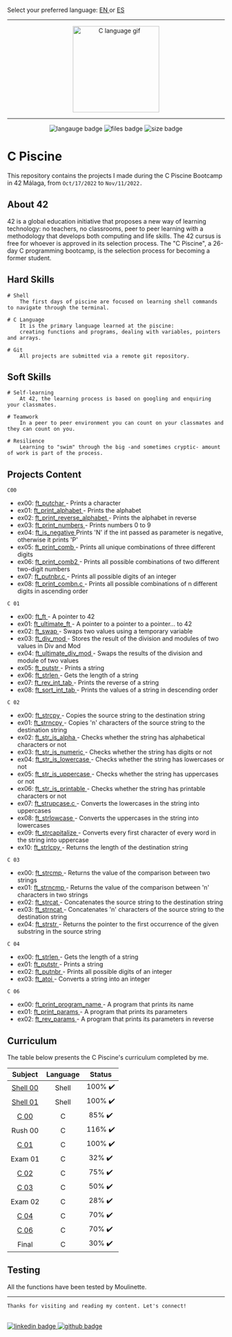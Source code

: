 Select your preferred language: <a href="https://github.com/RossattiSM/42Piscine/blob/master/README.md"> EN </a> or <a href="https://github.com/RossattiSM/42Piscine/blob/master/README_es.md"> ES </a>
<hr>

<p align="center"> 
	<img src="https://res.cloudinary.com/practicaldev/image/fetch/s--MF5Cp2yD--/c_limit%2Cf_auto%2Cfl_progressive%2Cq_66%2Cw_880/https://dev-to-uploads.s3.amazonaws.com/i/nyj855ggghu7rcc6ib7c.gif" alt="C language gif" height="200px" length="200px" /> 
</p>

<hr>
<p align="center">
<img src="https://img.shields.io/github/languages/count/silvinarossatti/42Piscine?style=for-the-badge" alt="langauge badge">
<img src="https://img.shields.io/github/directory-file-count/silvinarossatti/42Piscine?style=for-the-badge" alt="files badge">
<img src="https://img.shields.io/github/languages/code-size/silvinarossatti/42Piscine?style=for-the-badge" alt="size badge">
</p>

# C Piscine
This repository contains the projects I made during the C Piscine Bootcamp in 42 Málaga, from ```Oct/17/2022``` to ```Nov/11/2022.```

## About 42

42 is a global education initiative that proposes a new way of learning technology: no teachers,
no classrooms, peer to peer learning with a methodology that develops both computing and life skills. 
The 42 cursus is free for whoever is approved in its selection process. The "C Piscine", a 26-day C programming bootcamp,
is the selection process for becoming a former student.

## Hard Skills

```
# Shell
	The first days of piscine are focused on learning shell commands to navigate through the terminal.
  
# C Language
	It is the primary language learned at the piscine: 
	creating functions and programs, dealing with variables, pointers and arrays.

# Git
	All projects are submitted via a remote git repository.
```

## Soft Skills

```
# Self-learning
	At 42, the learning process is based on googling and enquiring your classmates.
  
# Teamwork
	In a peer to peer environment you can count on your classmates and they can count on you.
  
# Resilience
	Learning to "swim" through the big -and sometimes cryptic- amount of work is part of the process.
```


## Projects Content

``` C00  ``` <br> 
<ul> 
<li> ex00: <a href="https://github.com/silvinarossatti/42Piscine/blob/master/c00/ex00/ft_putchar.c"> ft_putchar </a>  - Prints a character <br> </li>
<li> ex01: <a href="https://github.com/silvinarossatti/42Piscine/blob/master/c00/ex01/ft_print_alphabet.c"> ft_print_alphabet </a> - Prints the alphabet <br> </li>
<li> ex02: <a href="https://github.com/silvinarossatti/42Piscine/blob/master/c00/ex01/ft_print_reverse_alphabet.c"> ft_print_reverse_alphabet </a> - Prints the alphabet in reverse <br> </li>
<li> ex03: <a href="https://github.com/silvinarossatti/42Piscine/blob/master/c00/ex01/ft_print_numbers.c"> ft_print_numbers </a>  - Prints numbers 0 to 9 <br> </li>
<li> ex04: <a href="https://github.com/silvinarossatti/42Piscine/blob/master/c00/ex01/ft_is_negative.c"> ft_is_negative </a> Prints 'N' if the int passed as parameter is negative, otherwise it prints 'P'<br> </li>
<li> ex05: <a href="https://github.com/silvinarossatti/42Piscine/blob/master/c00/ex01/ft_print_comb.c"> ft_print_comb </a> - Prints all unique combinations of three different digits <br> </li>
<li> ex06: <a href="https://github.com/silvinarossatti/42Piscine/blob/master/c00/ex01/ft_print_comb2.c"> ft_print_comb2 </a> - Prints all possible combinations of two different two-digit numbers <br> </li>
<li> ex07: <a href="https://github.com/silvinarossatti/42Piscine/blob/master/c00/ex07/ft_putnbr.c"> ft_putnbr.c </a> - Prints all possible digits of an integer <br> </li>
<li> ex08: <a href="https://github.com/silvinarossatti/42Piscine/blob/master/c00/ex08/ft_print_combn.c"> ft_print_combn.c </a> - Prints all possible combinations of n different digits in ascending order <br> </li>
</ul> 

``` C 01 ``` <br>

<ul> 
<li> ex00: <a href="https://github.com/silvinarossatti/42Piscine/blob/master/c01/ex00/ft_ft.c"> ft_ft </a> - A pointer to 42 <br> </li>
<li> ex01: <a href="https://github.com/silvinarossatti/42Piscine/blob/master/c01/ex01/ft_ultimate_ft.c"> ft_ultimate_ft </a> - A pointer to a pointer to a pointer... to 42 <br> </li>
<li> ex02: <a href="https://github.com/silvinarossatti/42Piscine/blob/master/c01/ex02/ft_swap.c"> ft_swap </a> - Swaps two values using a temporary variable <br> </li>
<li> ex03: <a href="https://github.com/silvinarossatti/42Piscine/blob/master/c01/ex02/ft_div_mod.c"> ft_div_mod </a> - Stores the result of the division and modules of two values in Div and Mod <br> </li>
<li> ex04: <a href="https://github.com/silvinarossatti/42Piscine/blob/master/c01/ex04/ft_ultimate_div_mod.c"> ft_ultimate_div_mod </a> - Swaps the results of the division and module of two values <br> </li>
<li> ex05: <a href="https://github.com/silvinarossatti/42Piscine/blob/master/c01/ex05/ft_putstr.c"> ft_putstr </a> - Prints a string <br> </li>
<li> ex06: <a href="https://github.com/silvinarossatti/42Piscine/blob/master/c01/ex06/ft_strlen.c"> ft_strlen </a> - Gets the length of a string <br> </li>
<li> ex07: <a href="https://github.com/silvinarossatti/42Piscine/blob/master/c01/ex07/ft_rev_int_tab.c"> ft_rev_int_tab </a> - Prints the reverse of a string <br> </li>
<li> ex08: <a href="https://github.com/silvinarossatti/42Piscine/blob/master/c01/ex08/ft_sort_int_tab.c"> ft_sort_int_tab </a> - Prints the values of a string in descending order <br> </li>

</ul>	
	
``` C 02 ``` <br>

<ul> 
<li> ex00: <a href="https://github.com/silvinarossatti/42Piscine/blob/master/c02/ex00/ft_strcpy.c">ft_strcpy </a> - Copies the source string to the destination string <br> </li>
<li> ex01: <a href="https://github.com/silvinarossatti/42Piscine/blob/master/c02/ex01/ft_strncpy.c"> ft_strncpy </a> - Copies 'n' characters of the source string to the destination string <br> </li>
<li> ex02: <a href="https://github.com/silvinarossatti/42Piscine/blob/master/c02/ex02/ft_str_is_alpha.c"> ft_str_is_alpha </a> - Checks whether the string has alphabetical characters or not <br> </li>
<li> ex03: <a href="https://github.com/silvinarossatti/42Piscine/blob/master/c02/ex03/ft_str_is_numeric.c"> ft_str_is_numeric </a> - Checks whether the string has digits or not <br> </li>
<li> ex04: <a href="https://github.com/silvinarossatti/42Piscine/blob/master/c02/ex04/ft_str_is_lowercase.c"> ft_str_is_lowercase </a> - Checks whether the string has lowercases or not <br> </li>
<li> ex05: <a href="https://github.com/silvinarossatti/42Piscine/blob/master/c02/ex05/ft_str_is_uppercase.c"> ft_str_is_uppercase </a> -  Checks whether the string has uppercases or not <br> </li>
<li> ex06: <a href="https://github.com/silvinarossatti/42Piscine/blob/master/c02/ex06/ft_str_is_printable.c"> ft_str_is_printable </a> - Checks whether the string has printable characters or not <br> </li>
<li> ex07: <a href="https://github.com/silvinarossatti/42Piscine/blob/master/c02/ex07/ft_strupcase.c"> ft_strupcase.c </a> -  Converts the lowercases in the string into uppercases <br> </li>
<li> ex08: <a href="https://github.com/silvinarossatti/42Piscine/blob/master/c02/ex08/ft_strlowcase.c"> ft_strlowcase </a> -  Converts the uppercases in the string into lowercases <br> </li>
<li> ex09: <a href="https://github.com/silvinarossatti/42Piscine/blob/master/c02/ex09/ft_strcapitalize.c"> ft_strcapitalize </a> - Converts every first character of every word in the string into uppercase <br> </li>
<li> ex10: <a href="https://github.com/silvinarossatti/42Piscine/blob/master/c02/ex10/ft_strlcpy.c"> ft_strlcpy </a> -  Returns the length of the destination string <br> </li>
</ul>

``` C 03 ``` <br>

<ul> 
<li> ex00: <a href="https://github.com/silvinarossatti/42Piscine/blob/master/c03/ex00/ft_strcmp.c"> ft_strcmp </a> -  Returns the value of the comparison between two strings <br> </li>
<li> ex01: <a href="https://github.com/silvinarossatti/42Piscine/blob/master/c03/ex01/ft_strncmp.c"> ft_strncmp </a> - Returns the value of the comparison between 'n' characters in two strings <br> </li>
<li> ex02: <a href="https://github.com/silvinarossatti/42Piscine/blob/master/c03/ex02/ft_strcat.c"> ft_strcat </a> - Concatenates the source string to the destination string <br> </li>
<li> ex03: <a href="https://github.com/silvinarossatti/42Piscine/blob/master/c03/ex03/ft_strncat.c"> ft_strncat </a> - Concatenates 'n' characters of the source string to the destination string <br> </li>
<li> ex04: <a href="https://github.com/silvinarossatti/42Piscine/blob/master/c03/ex04/ft_strstr.c"> ft_strstr </a> - Returns the pointer to the first occurrence of the given substring in the source string <br> </li>
</ul>

``` C 04 ``` <br>

<ul> 
<li> ex00: <a href="https://github.com/silvinarossatti/42Piscine/blob/master/c04/ex00/ft_strlen.c"> ft_strlen </a> - Gets the length of a string <br> </li>
<li> ex01: <a href="https://github.com/silvinarossatti/42Piscine/blob/master/c04/ex01/ft_putstr.c"> ft_putstr </a> - Prints a string <br> </li>
<li> ex02: <a href="https://github.com/silvinarossatti/42Piscine/blob/master/c04/ex02/ft_putnbr.c"> ft_putnbr </a> - Prints all possible digits of an integer <br> </li>
<li> ex03: <a href="https://github.com/silvinarossatti/42Piscine/blob/master/c04/ex03/ft_atoi.c"> ft_atoi </a> - Converts a string into an integer <br> </li>
</ul>

``` C 06 ``` <br>

<ul> 
<li> ex00: <a href="https://github.com/silvinarossatti/42Piscine/blob/master/c06/ex00/ft_print_program_name.c"> ft_print_program_name </a> -  A program that prints its name <br> </li>
<li> ex01: <a href="https://github.com/silvinarossatti/42Piscine/blob/master/c06/ex01/ft_print_params.c"> ft_print_params </a> - A program that prints its parameters <br> </li>
<li> ex02: <a href="https://github.com/silvinarossatti/42Piscine/blob/master/c06/ex02/ft_rev_params.c"> ft_rev_params </a> - A program that prints its parameters in reverse <br> </li>
</ul>

## Curriculum

The table below presents the C Piscine's curriculum completed by me.

| Subject  | Language | Status   |
| :------: | :------: | :------: |
| <a href="https://github.com/silvinarossatti/42Piscine/tree/master/shell00"> Shell 00 </a> |  Shell   | 100% ✔️ |
| <a href="https://github.com/silvinarossatti/42Piscine/tree/master/shell01"> Shell 01 </a> |  Shell   | 100% ✔️ |
| <a href="https://github.com/silvinarossatti/42Piscine/tree/master/c00">  C 00 </a>        |   C      | 85%  ✔️ |
| Rush 00  |   C      | 116% ✔️ |
| <a href="https://github.com/silvinarossatti/42Piscine/tree/master/c01"> C 01  </a>        |   C      | 100% ✔️ |
| Exam 01  |   C      | 32%  ✔️ |
| <a href="https://github.com/silvinarossatti/42Piscine/tree/master/c02"> C 02 </a>         |   C      | 75%  ✔️ |
| <a href="https://github.com/silvinarossatti/42Piscine/tree/master/c03"> C 03 </a>         |   C      | 50%  ✔️ |
| Exam 02  |   C      | 28%  ✔️ |
| <a href="https://github.com/silvinarossatti/42Piscine/tree/master/c04"> C 04 </a>         |   C      | 70%  ✔️ |
| <a href="https://github.com/silvinarossatti/42Piscine/tree/master/c06"> C 06 </a>         |   C      | 70%  ✔️ |
| Final    |   C      | 30%  ✔️ |

## Testing

All the functions have been tested by Moulinette.

<hr>

``` Thanks for visiting and reading my content. Let's connect! ``` <br> <br>

<a href="https://www.linkedin.com/in/silvinarossatti/"> <img src="https://img.shields.io/badge/LinkedIn-0077B5?style=for-the-badge&logo=linkedin&logoColor=white" alt="linkedin badge"> </a>
<a href="https://github.com/silvinarossatti"> <img src="https://img.shields.io/badge/GitHub-100000?style=for-the-badge&logo=github&logoColor=white" alt="github badge"> </a>


